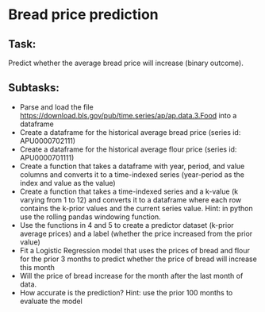 # Bread price prediction
## Task:

Predict whether the average bread price will increase (binary outcome).

## Subtasks:

- Parse and load the file https://download.bls.gov/pub/time.series/ap/ap.data.3.Food into a dataframe
- Create a dataframe for the historical average bread price (series id: APU0000702111)
- Create a dataframe for the historical average flour price (series id: APU0000701111)
- Create a function that takes a dataframe with year, period, and value columns and converts it to a time-indexed series (year-period as the index and value as the value)
- Create a function that takes a time-indexed series and a k-value (k varying from 1 to 12) and converts it to a dataframe where each row contains the k-prior values and the current series value. Hint: in python use the rolling pandas windowing function.
- Use the functions in 4 and 5 to create a predictor dataset (k-prior average prices) and a label (whether the price increased from the prior value)
- Fit a Logistic Regression model that uses the prices of bread and flour for the prior 3 months to predict whether the price of bread will increase this month
- Will the price of bread increase for the month after the last month of data.
- How accurate is the prediction? Hint: use the prior 100 months to evaluate the model
